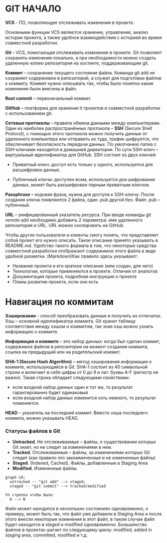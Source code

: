 # GIT НАЧАЛО

**VCS** - ПО, позволяющее отслеживать изменения в проекте.

Основными функции VCS являются хранение, управление, анализ истории проекта, а также удобное взаимодействия с историей во время совместной разработки.

**Git** – VCS, помогающая отслеживать изменения в проекте. Git позволяет сохранять изменения локально, а при необходимости можно создать удаленную копию репозитория на хостинге, поддерживающим git.

**Коммит** – сохранение текущего состояние файла. Команда git add не сохраняет содержимое в репозиторий, а служит для подготовки файлов к коммиту. Коммит нужно описывать так, чтобы было понятно какие изменения были внесены в файл.

**Root commit** – первоначальный коммит.

**GitHub** – платформа для хранения it проектов и совместной разработки с использованием git.

**Сетевые протоколы** – правила обмена данными между компьютерами. Один из наиболее распространённых протокола – **SSH** (Secure Shell Protocol), с помощью этого протокола можно получить данные от удаленного компьютера или отправить их туда, трафик шифруется, что обеспечивает безопасность передачи данных. По умолчанию папка с SSH-ключами находится в домашней директории. По сути SSH-ключ – виртуальный идентификатор для GitHub.
SSH состоит из двух ключей:

- Приватный ключ: доступ есть только у одного, используется для расшифровки данных.

- Публичный ключи: доступен всем, используется дли шифрования данных, может быть расшифрован парным приватным ключом.


**Passphrase** – кодовая фраза, нужна для доступа к SSH-ключу. После создания ключа появляются 2 файла, один .pub другой без. Файл .pub – публичный.

**URL** – унифицированный указатель ресурса. При вводе команды git remote add необходимо добавить 2 параметра: имя удаленного репозитория и URL. URL можно скопировать на GitHub.

Чтобы другие пользователи и клиенты смогу понять, что представляет собой проект его нужно описать. Такое описание принято указывать в README.md. Удобство такого формата в том, что некоторые средства совместной разработки отображают содержимое этого файла в виде удобной разметки. (Markdown)Как правило здесь указывают:


* Название проекта и его краткое описание (кем создан, для чего)
* Технологии, которые применяются в проекте. Отличия от аналогов
* Документация проекта, подробная инструкция о проекте
* Планы развития проекта, если они есть


# Навигация по коммитам

**Хэширование** - способ преобразовать данные и получить их отпечаток. Хэш – основной идентификатор коммита. Git хранит таблицу соответствия между хэшом и коммитом, так зная хэш можно узнать информацию о коммите.

**Информация о коммите** – это набор данных: когда был сделан коммит, содержимое файлов в репозитории на момент создания коммита, ссылка на предыдущий или на родительский коммит.

**SHA-1 (Secure Hash Algorithm)** – метод хэширования информации о коммите, использующийся в Git. SHA-1 состоит из 40 символьной строки и включает в себя цифры от 0 до 9 и лат. буквы A-F (регистр не важен). Такая строка обладает следующими свойствами:
-	если входной набор данных один и тот же, то результат гарантированно будет одинаковый
-	если входной набор данных изменится хоть немного, то результат поменяется.

**HEAD** – указатель на последний коммит. Вместо хэша последнего коммита, можно указывать HEAD.

### Статусы файлов в Git

-	**Untracked**. Не отслеживаемые – файлы, о существовании которых Git знает, но не следит за изменениями в нем.
-	**Tracked**. Отслеживаемые – файлы, за изменениями которых Git следит (как правило это закоммиченные и не измененные файлы)
-	**Staged**. (Indexed, Cached). Файлы, добавленные в Staging Area
-	**Modified**. Измененные файлы.

```mermaid
graph LR;
  untracked -- "git add" --> staged;
  staged -- "git commit" --> tracked/modified

%% стрелка чтобы была:
  A --> B
```


Файл может находится в нескольких состояниях одновременно, к примеру, может быть так, что файл уже добавили в Staging Area и после этого внесли некоторые изменения в этот файл, в таком случае файл будет находится в staged и modified одновременно. Большинство файлов в проектах шагает по следующему циклу: modified, added in staging area, committed, modified и т.д.
